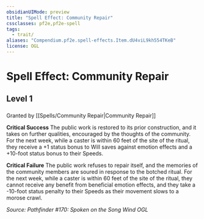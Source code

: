 ```yaml
---
obsidianUIMode: preview
title: "Spell Effect: Community Repair"
cssclasses: pf2e,pf2e-spell
tags:
  - trait/
aliases: "Compendium.pf2e.spell-effects.Item.dU4viL9kh554TKeB"
license: OGL
---
```

# Spell Effect: Community Repair
## Level 1
### 






Granted by [[Spells/Community Repair|Community Repair]]

**Critical Success** The public work is restored to its prior construction, and it takes on further qualities, encouraged by the thoughts of the community. For the next week, while a caster is within 60 feet of the site of the ritual, they receive a +1 status bonus to Will saves against emotion effects and a +10-foot status bonus to their Speeds.

**Critical Failure** The public work refuses to repair itself, and the memories of the community members are soured in response to the botched ritual. For the next week, while a caster is within 60 feet of the site of the ritual, they cannot receive any benefit from beneficial emotion effects, and they take a -10-foot status penalty to their Speeds as their movement slows to a morose crawl.

*Source: Pathfinder #170: Spoken on the Song Wind*
*OGL*